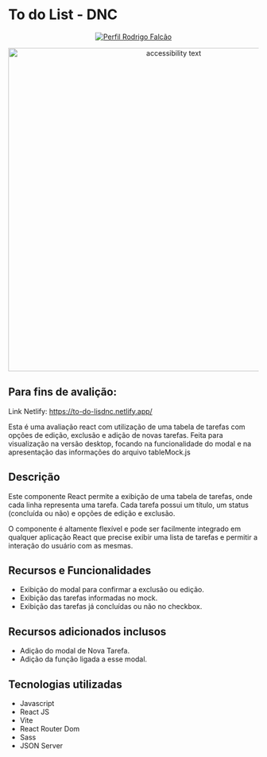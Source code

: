 <h1> To do List - DNC </h1>

<p align="center">
    <a href="https://www.linkedin.com/in/rodrigo-falcao-ferreira/">
        <img src="https://img.shields.io/badge/Made_by-Rodrigo_Falcão-blue" alt="Perfil Rodrigo Falcão">
    </a>
</p>

<p align="center">
  <img a="" src="https://github.com/rodrigo-falcao/to-do-List-Dnc/assets/125101340/1bf91939-e806-4150-885c-446ec851944b" alt="accessibility text" style="width: 650px;">
</p>

## Para fins de avalição:

Link Netlify:
https://to-do-lisdnc.netlify.app/

Esta é uma avaliação react com utilização de uma tabela de tarefas com opções de edição, exclusão e adição de novas tarefas.
Feita para visualização na versão desktop, focando na funcionalidade do modal e na apresentação das informações do arquivo tableMock.js 

## Descrição

Este componente React permite a exibição de uma tabela de tarefas, onde cada linha representa uma tarefa. Cada tarefa possui um título, um status (concluída ou não) e opções de edição e exclusão.

O componente é altamente flexível e pode ser facilmente integrado em qualquer aplicação React que precise exibir uma lista de tarefas e permitir a interação do usuário com as mesmas.

## Recursos e Funcionalidades

- Exibição do modal para confirmar a exclusão ou edição.
- Exibição das tarefas informadas no mock.
- Exibição das tarefas já concluídas ou não no checkbox.

## Recursos adicionados inclusos

- Adição do modal de Nova Tarefa.
- Adição da função ligada a esse modal.

## Tecnologias utilizadas

- Javascript
- React JS
- Vite
- React Router Dom
- Sass
- JSON Server

